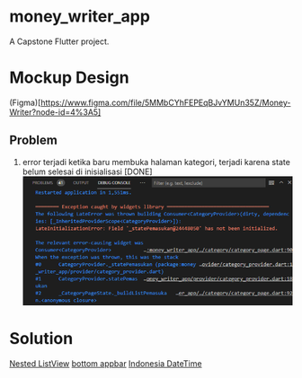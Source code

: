 # money_writer_app

A Capstone Flutter project.

# Mockup Design
(Figma)[https://www.figma.com/file/5MMbCYhFEPEqBJvYMUn35Z/Money-Writer?node-id=4%3A5]

## Problem
1. error terjadi ketika baru membuka halaman kategori, terjadi karena state belum selesai di inisialisasi [DONE]
![This is an error in category](/documentation/error_in_category.PNG)


# Solution
[Nested ListView](https://stackoverflow.com/questions/45270900/how-to-implement-nested-listview-in-flutter)
[bottom appbar](https://stackoverflow.com/questions/60214248/flutter-how-to-automatically-update-appbar-bottom-height-depending-on-child-hei)
[Indonesia DateTime](https://galangaji.medium.com/tutorial-format-tanggal-ke-dalam-bahasa-indonesia-di-flutter-2bbf42d158b7)